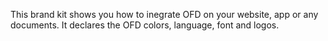 This brand kit shows you how to inegrate OFD on your website, app or any documents. It declares the OFD colors, language, font and logos.
